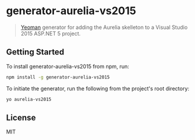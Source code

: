 # generator-aurelia-vs2015

> [Yeoman](http://yeoman.io) generator for adding the Aurelia skelleton to a Visual Studio 2015 ASP.NET 5 project.


## Getting Started

To install generator-aurelia-vs2015 from npm, run:

```bash
npm install -g generator-aurelia-vs2015
```

To initiate the generator, run the following from the project's root directory:

```bash
yo aurelia-vs2015
```


## License

MIT
